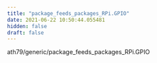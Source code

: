 ```yaml
---
title: "package_feeds_packages_RPi.GPIO"
date: 2021-06-22 10:50:44.055481
hidden: false
draft: false
---
```


ath79/generic/package_feeds_packages_RPi.GPIO

